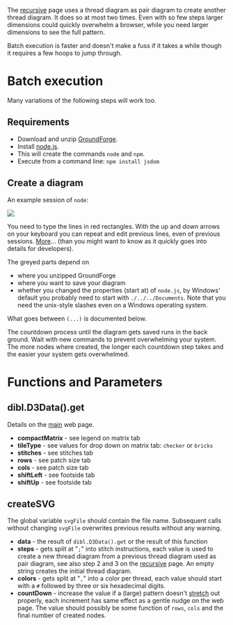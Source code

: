 The [recursive] page uses a thread diagram as pair diagram to create another thread diagram. It does so at most two times. Even with so few steps larger dimensions could quickly overwhelm a browser, while you need larger dimensions to see the full pattern.

Batch execution is faster and doesn't make a fuss if it takes a while though it requires a few hoops to jump through.

Batch execution
===============

Many variations of the following steps will work too.

Requirements
------------

* Download and unzip [GroundForge].
* Install [node.js].
* This will create the commands `node` and `npm`.
* Execute from a command line: `npm install jsdom`

Create a diagram
----------------

An example session of `node`:

![](https://raw.githubusercontent.com/wiki/d-bl/GroundForge/images/batch-session.png)

You need to type the lines in red rectangles.
With the up and down arrows on your keyboard you can repeat and edit previous lines, even of previous sessions. [More](https://nodejs.org/download/release/v6.9.1/docs/api/repl.html#repl_commands_and_special_keys)... (than you might want to know as it quickly goes into details for developers).

The greyed parts depend on
* where you unzipped GroundForge
* where you want to save your diagram
* whether you changed the properties (start at) of `node.js`, by Windows' default you probably need to start with `./../../Documents`. Note that you need the unix-style slashes even on a Windows operating system.

What goes between `(...)` is documented below.

The countdown process until the diagram gets saved runs in the back ground. Wait with new commands to prevent overwhelming your system. The more nodes where created, the longer each countdown step takes and the easier your system gets overwhelmed.

[environment variable]: https://en.wikipedia.org/wiki/Environment_variable
[node.js]: https://nodejs.org
[main]:https://d-bl.github.io/GroundForge/
[recursive]:https://d-bl.github.io/GroundForge/recursive.html
[initial default pattern]: https://github.com/d-bl/GroundForge/blob/abd29a92bccaaa6c8aeb73c819a59ab62a6d0ccd/docs/js/batch.js#L66-L74
[GroundForge]: https://github.com/d-bl/GroundForge/archive/master.zip
[stretch]: https://github.com/d-bl/GroundForge/blob/master/docs/images/bloopers.md#3


Functions and Parameters
========================

dibl.D3Data().get
-----------------

Details on the [main] web page.

* **compactMatrix** - see legend on matrix tab
* **tileType** - see values for drop down on matrix tab: `checker` or `bricks`
* **stitches** - see stitches tab
* **rows** - see patch size tab
* **cols** - see patch size tab
* **shiftLeft** - see footside tab
* **shiftUp** - see footside tab

createSVG
---------

The global variable `svgFile` should contain the file name. Subsequent calls without changing `svgFile` overwrites previous results without any warning.

* **data** - the result of `dibl.D3Data().get` or the result of this function
* **steps** - gets split at "`;`" into stitch instructions, each value is used to create a new thread diagram from a previous thread diagram used as pair diagram, see also step 2 and 3 on the [recursive] page. An empty string creates the initial thread diagram.
* **colors** - gets split at "`,`" into a color per thread, each value should start with a `#` followed by three or six hexadecimal digits.
* **countDown** - increase the value if a (large) pattern doesn't [stretch] out properly, each increment has same effect as a gentle nudge on the web page. The value should possibly be some function of `rows`, `cols` and the final number of created nodes.
